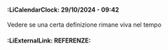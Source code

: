 #### :LiCalendarClock:  29/10/2024 - 09:42

Vedere se una certa definizione rimane viva nel tempo

#### :LiExternalLink: REFERENZE: